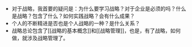 - 对于战略，我首要的疑问是：为什么要学习战略？对于企业是必须的吗？什么是战略？包含了什么？如何实践战略？会有什么成果？
- 个人的不断精进是否也是个人战略的一种？是什么关系？
- 战略总论包含了[[战略的基本概念]]和[[战略管理]]，也是，有了战略，如何做，就涉及战略管理了。